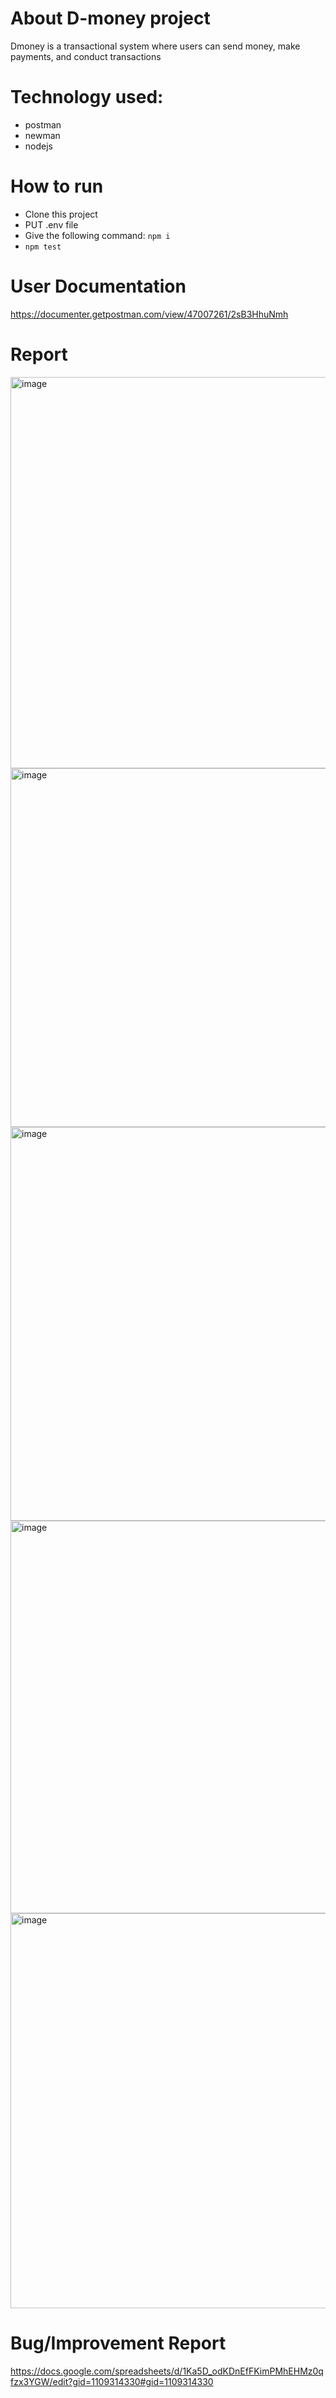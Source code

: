 # About D-money project
Dmoney is a transactional system where users can send money, make payments, and conduct transactions

# Technology used:
- postman
- newman
- nodejs

# How to run
- Clone this project
- PUT .env file 
- Give the following command: ``` npm i ```
- ``` npm test ```

# User Documentation
https://documenter.getpostman.com/view/47007261/2sB3HhuNmh

# Report

<img width="626" height="626" alt="image" src="https://github.com/user-attachments/assets/7787c438-9d86-41a3-a02c-48bde62cb2d4" />

<img width="937" height="574" alt="image" src="https://github.com/user-attachments/assets/b3dadd56-d2cb-4f77-bee9-73b7a0d0aacf" />

<img width="941" height="630" alt="image" src="https://github.com/user-attachments/assets/01548a25-e0e5-4279-a290-4ea49d8880d2" />

<img width="941" height="628" alt="image" src="https://github.com/user-attachments/assets/fc6bbd35-234f-4ebe-9628-1532ce33ebfa" />

<img width="939" height="632" alt="image" src="https://github.com/user-attachments/assets/bdad0596-fe2c-4e0e-96e0-3fffc4890f63" />

# Bug/Improvement Report

https://docs.google.com/spreadsheets/d/1Ka5D_odKDnEfFKimPMhEHMz0qfzx3YGW/edit?gid=1109314330#gid=1109314330


